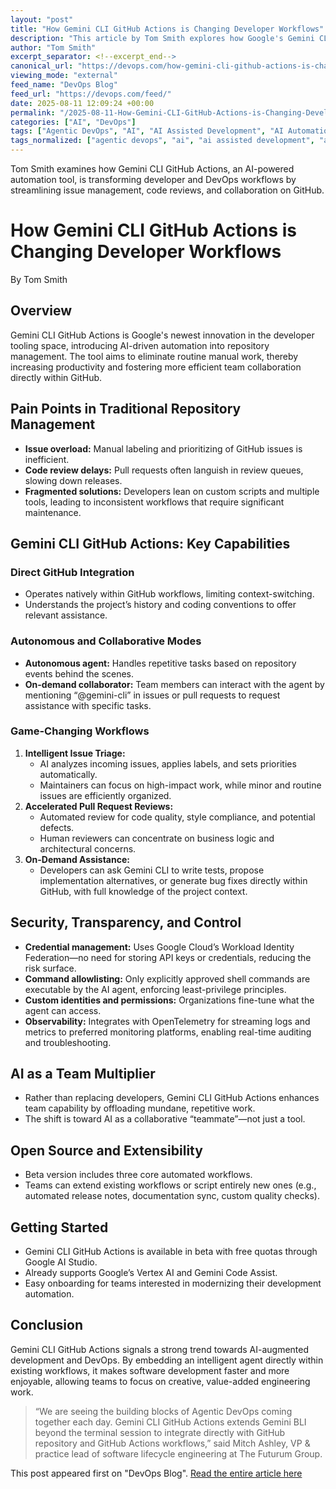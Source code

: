 ```yaml
---
layout: "post"
title: "How Gemini CLI GitHub Actions is Changing Developer Workflows"
description: "This article by Tom Smith explores how Google's Gemini CLI GitHub Actions leverages AI to automate repository management, focusing on issue triage, code review acceleration, and collaboration within GitHub workflows. It discusses the technical features, security controls, and adoption process, emphasizing the tool's potential to streamline and transform developer and DevOps workflows."
author: "Tom Smith"
excerpt_separator: <!--excerpt_end-->
canonical_url: "https://devops.com/how-gemini-cli-github-actions-is-changing-developer-workflows/?utm_source=rss&utm_medium=rss&utm_campaign=how-gemini-cli-github-actions-is-changing-developer-workflows"
viewing_mode: "external"
feed_name: "DevOps Blog"
feed_url: "https://devops.com/feed/"
date: 2025-08-11 12:09:24 +00:00
permalink: "/2025-08-11-How-Gemini-CLI-GitHub-Actions-is-Changing-Developer-Workflows.html"
categories: ["AI", "DevOps"]
tags: ["Agentic DevOps", "AI", "AI Assisted Development", "AI Automation", "AI Powered Tools", "Business Of DevOps", "Code Review Automation", "Collaborative Coding", "Command Allowlisting", "Continuous Integration", "Developer Productivity", "DevOps", "Gemini CLI", "GitHub Actions", "GitHub Workflows", "Google Cloud Workload Identity Federation", "Issue Triage", "OpenTelemetry", "Posts", "Pull Request Automation", "Repository Management", "Security Automation", "Social Facebook", "Social LinkedIn", "Social X", "Software Development Workflow"]
tags_normalized: ["agentic devops", "ai", "ai assisted development", "ai automation", "ai powered tools", "business of devops", "code review automation", "collaborative coding", "command allowlisting", "continuous integration", "developer productivity", "devops", "gemini cli", "github actions", "github workflows", "google cloud workload identity federation", "issue triage", "opentelemetry", "posts", "pull request automation", "repository management", "security automation", "social facebook", "social linkedin", "social x", "software development workflow"]
---
```


Tom Smith examines how Gemini CLI GitHub Actions, an AI-powered automation tool, is transforming developer and DevOps workflows by streamlining issue management, code reviews, and collaboration on GitHub.<!--excerpt_end-->

# How Gemini CLI GitHub Actions is Changing Developer Workflows

By Tom Smith

## Overview

Gemini CLI GitHub Actions is Google's newest innovation in the developer tooling space, introducing AI-driven automation into repository management. The tool aims to eliminate routine manual work, thereby increasing productivity and fostering more efficient team collaboration directly within GitHub.

## Pain Points in Traditional Repository Management

- **Issue overload:** Manual labeling and prioritizing of GitHub issues is inefficient.
- **Code review delays:** Pull requests often languish in review queues, slowing down releases.
- **Fragmented solutions:** Developers lean on custom scripts and multiple tools, leading to inconsistent workflows that require significant maintenance.

## Gemini CLI GitHub Actions: Key Capabilities

### Direct GitHub Integration

- Operates natively within GitHub workflows, limiting context-switching.
- Understands the project’s history and coding conventions to offer relevant assistance.

### Autonomous and Collaborative Modes

- **Autonomous agent:** Handles repetitive tasks based on repository events behind the scenes.
- **On-demand collaborator:** Team members can interact with the agent by mentioning “@gemini-cli” in issues or pull requests to request assistance with specific tasks.

### Game-Changing Workflows

1. **Intelligent Issue Triage:**
   - AI analyzes incoming issues, applies labels, and sets priorities automatically.
   - Maintainers can focus on high-impact work, while minor and routine issues are efficiently organized.
2. **Accelerated Pull Request Reviews:**
   - Automated review for code quality, style compliance, and potential defects.
   - Human reviewers can concentrate on business logic and architectural concerns.
3. **On-Demand Assistance:**
   - Developers can ask Gemini CLI to write tests, propose implementation alternatives, or generate bug fixes directly within GitHub, with full knowledge of the project context.

## Security, Transparency, and Control

- **Credential management:** Uses Google Cloud’s Workload Identity Federation—no need for storing API keys or credentials, reducing the risk surface.
- **Command allowlisting:** Only explicitly approved shell commands are executable by the AI agent, enforcing least-privilege principles.
- **Custom identities and permissions:** Organizations fine-tune what the agent can access.
- **Observability:** Integrates with OpenTelemetry for streaming logs and metrics to preferred monitoring platforms, enabling real-time auditing and troubleshooting.

## AI as a Team Multiplier

- Rather than replacing developers, Gemini CLI GitHub Actions enhances team capability by offloading mundane, repetitive work.
- The shift is toward AI as a collaborative “teammate”—not just a tool.

## Open Source and Extensibility

- Beta version includes three core automated workflows.
- Teams can extend existing workflows or script entirely new ones (e.g., automated release notes, documentation sync, custom quality checks).

## Getting Started

- Gemini CLI GitHub Actions is available in beta with free quotas through Google AI Studio.
- Already supports Google’s Vertex AI and Gemini Code Assist.
- Easy onboarding for teams interested in modernizing their development automation.

## Conclusion

Gemini CLI GitHub Actions signals a strong trend towards AI-augmented development and DevOps. By embedding an intelligent agent directly within existing workflows, it makes software development faster and more enjoyable, allowing teams to focus on creative, value-added engineering work.

> “We are seeing the building blocks of Agentic DevOps coming together each day. Gemini CLI GitHub Actions extends Gemini BLI beyond the terminal session to integrate directly with GitHub repository and GitHub Actions workflows,” said Mitch Ashley, VP & practice lead of software lifecycle engineering at The Futurum Group.

This post appeared first on "DevOps Blog". [Read the entire article here](https://devops.com/how-gemini-cli-github-actions-is-changing-developer-workflows/?utm_source=rss&utm_medium=rss&utm_campaign=how-gemini-cli-github-actions-is-changing-developer-workflows)
